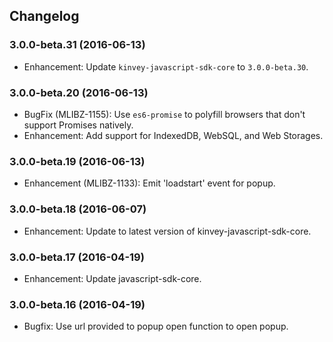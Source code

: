 ## Changelog
### 3.0.0-beta.31 (2016-06-13)
* Enhancement: Update `kinvey-javascript-sdk-core` to `3.0.0-beta.30`.

### 3.0.0-beta.20 (2016-06-13)
* BugFix (MLIBZ-1155): Use `es6-promise` to polyfill browsers that don't support Promises natively.
* Enhancement: Add support for IndexedDB, WebSQL, and Web Storages.

### 3.0.0-beta.19 (2016-06-13)
* Enhancement (MLIBZ-1133): Emit 'loadstart' event for popup.

### 3.0.0-beta.18 (2016-06-07)
* Enhancement: Update to latest version of kinvey-javascript-sdk-core.

### 3.0.0-beta.17 (2016-04-19)
* Enhancement: Update javascript-sdk-core.

### 3.0.0-beta.16 (2016-04-19)
* Bugfix: Use url provided to popup open function to open popup.
